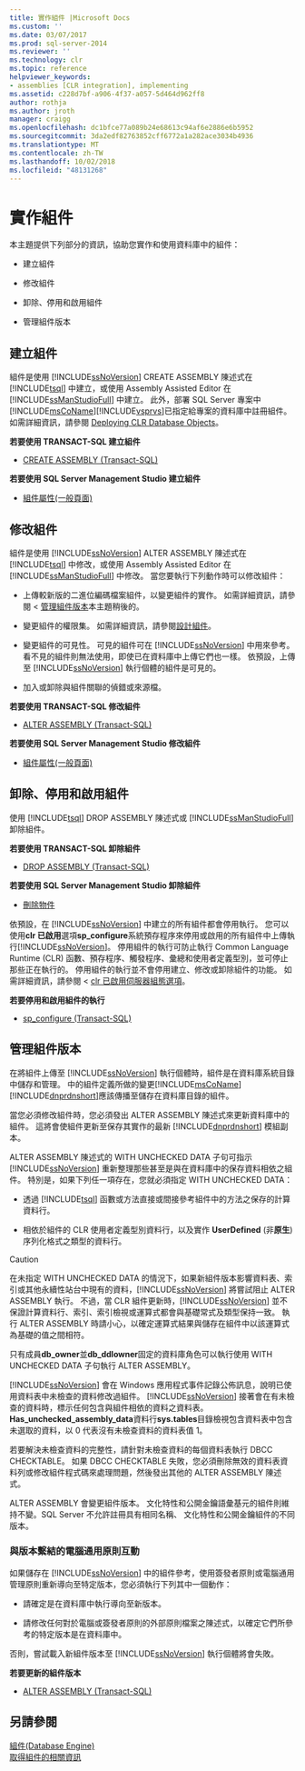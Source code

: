 ```yaml
---
title: 實作組件 |Microsoft Docs
ms.custom: ''
ms.date: 03/07/2017
ms.prod: sql-server-2014
ms.reviewer: ''
ms.technology: clr
ms.topic: reference
helpviewer_keywords:
- assemblies [CLR integration], implementing
ms.assetid: c228d7bf-a906-4f37-a057-5d464d962ff8
author: rothja
ms.author: jroth
manager: craigg
ms.openlocfilehash: dc1bfce77a089b24e68613c94af6e2886e6b5952
ms.sourcegitcommit: 3da2edf82763852cff6772a1a282ace3034b4936
ms.translationtype: MT
ms.contentlocale: zh-TW
ms.lasthandoff: 10/02/2018
ms.locfileid: "48131268"
---
```

# <a name="implementing-assemblies"></a>實作組件
  本主題提供下列部分的資訊，協助您實作和使用資料庫中的組件：  
  
-   建立組件  
  
-   修改組件  
  
-   卸除、停用和啟用組件  
  
-   管理組件版本  
  
## <a name="creating-assemblies"></a>建立組件  
 組件是使用 [!INCLUDE[ssNoVersion](../../includes/ssnoversion-md.md)] CREATE ASSEMBLY 陳述式在 [!INCLUDE[tsql](../../includes/tsql-md.md)] 中建立，或使用 Assembly Assisted Editor 在 [!INCLUDE[ssManStudioFull](../../includes/ssmanstudiofull-md.md)] 中建立。 此外，部署 SQL Server 專案中[!INCLUDE[msCoName](../../includes/msconame-md.md)][!INCLUDE[vsprvs](../../includes/vsprvs-md.md)]已指定給專案的資料庫中註冊組件。 如需詳細資訊，請參閱 [Deploying CLR Database Objects](deploying-clr-database-objects.md)。  
  
 **若要使用 TRANSACT-SQL 建立組件**  
  
-   [CREATE ASSEMBLY &#40;Transact-SQL&#41;](/sql/t-sql/statements/create-assembly-transact-sql)  
  
 **若要使用 SQL Server Management Studio 建立組件**  
  
-   [組件屬性&#40;一般頁面&#41;](assemblies-properties.md)  
  
## <a name="modifying-assemblies"></a>修改組件  
 組件是使用 [!INCLUDE[ssNoVersion](../../includes/ssnoversion-md.md)] ALTER ASSEMBLY 陳述式在 [!INCLUDE[tsql](../../includes/tsql-md.md)] 中修改，或使用 Assembly Assisted Editor 在 [!INCLUDE[ssManStudioFull](../../includes/ssmanstudiofull-md.md)] 中修改。 當您要執行下列動作時可以修改組件：  
  
-   上傳較新版的二進位編碼檔案組件，以變更組件的實作。 如需詳細資訊，請參閱 <<c0> [ 管理組件版本](#_managing)本主題稍後的。  
  
-   變更組件的權限集。 如需詳細資訊，請參閱[設計組件](../../relational-databases/clr-integration/assemblies-designing.md)。  
  
-   變更組件的可見性。 可見的組件可在 [!INCLUDE[ssNoVersion](../../includes/ssnoversion-md.md)] 中用來參考。 看不見的組件則無法使用，即使已在資料庫中上傳它們也一樣。 依預設，上傳至 [!INCLUDE[ssNoVersion](../../includes/ssnoversion-md.md)] 執行個體的組件是可見的。  
  
-   加入或卸除與組件關聯的偵錯或來源檔。  
  
 **若要使用 TRANSACT-SQL 修改組件**  
  
-   [ALTER ASSEMBLY &#40;Transact-SQL&#41;](/sql/t-sql/statements/alter-assembly-transact-sql)  
  
 **若要使用 SQL Server Management Studio 修改組件**  
  
-   [組件屬性&#40;一般頁面&#41;](assemblies-properties.md)  
  
## <a name="dropping-disabling-and-enabling-assemblies"></a>卸除、停用和啟用組件  
 使用 [!INCLUDE[tsql](../../includes/tsql-md.md)] DROP ASSEMBLY 陳述式或 [!INCLUDE[ssManStudioFull](../../includes/ssmanstudiofull-md.md)] 卸除組件。  
  
 **若要使用 TRANSACT-SQL 卸除組件**  
  
-   [DROP ASSEMBLY &#40;Transact-SQL&#41;](/sql/t-sql/statements/drop-assembly-transact-sql)  
  
 **若要使用 SQL Server Management Studio 卸除組件**  
  
-   [刪除物件](../../ssms/object/delete-objects.md)  
  
 依預設，在 [!INCLUDE[ssNoVersion](../../includes/ssnoversion-md.md)] 中建立的所有組件都會停用執行。 您可以使用**clr 已啟用**選項**sp_configure**系統預存程序來停用或啟用的所有組件中上傳執行[!INCLUDE[ssNoVersion](../../includes/ssnoversion-md.md)]。 停用組件的執行可防止執行 Common Language Runtime (CLR) 函數、預存程序、觸發程序、彙總和使用者定義型別，並可停止那些正在執行的。 停用組件的執行並不會停用建立、修改或卸除組件的功能。 如需詳細資訊，請參閱 < [clr 已啟用伺服器組態選項](../../database-engine/configure-windows/clr-enabled-server-configuration-option.md)。  
  
 **若要停用和啟用組件的執行**  
  
-   [sp_configure &#40;Transact-SQL&#41;](/sql/relational-databases/system-stored-procedures/sp-configure-transact-sql)  
  
##  <a name="_managing"></a> 管理組件版本  
 在將組件上傳至 [!INCLUDE[ssNoVersion](../../includes/ssnoversion-md.md)] 執行個體時，組件是在資料庫系統目錄中儲存和管理。 中的組件定義所做的變更[!INCLUDE[msCoName](../../includes/msconame-md.md)][!INCLUDE[dnprdnshort](../../includes/dnprdnshort-md.md)]應該傳播至儲存在資料庫目錄的組件。  
  
 當您必須修改組件時，您必須發出 ALTER ASSEMBLY 陳述式來更新資料庫中的組件。 這將會使組件更新至保存其實作的最新 [!INCLUDE[dnprdnshort](../../includes/dnprdnshort-md.md)] 模組副本。  
  
 ALTER ASSEMBLY 陳述式的 WITH UNCHECKED DATA 子句可指示 [!INCLUDE[ssNoVersion](../../includes/ssnoversion-md.md)] 重新整理那些甚至是與在資料庫中的保存資料相依之組件。 特別是，如果下列任一項存在，您就必須指定 WITH UNCHECKED DATA：  
  
-   透過 [!INCLUDE[tsql](../../includes/tsql-md.md)] 函數或方法直接或間接參考組件中的方法之保存的計算資料行。  
  
-   相依於組件的 CLR 使用者定義型別資料行，以及實作 **UserDefined** (非**原生**) 序列化格式之類型的資料行。  
  
> [!CAUTION]  
>  在未指定 WITH UNCHECKED DATA 的情況下，如果新組件版本影響資料表、索引或其他永續性站台中現有的資料，[!INCLUDE[ssNoVersion](../../includes/ssnoversion-md.md)] 將嘗試阻止 ALTER ASSEMBLY 執行。 不過，當 CLR 組件更新時，[!INCLUDE[ssNoVersion](../../includes/ssnoversion-md.md)] 並不保證計算資料行、索引、索引檢視或運算式都會與基礎常式及類型保持一致。 執行 ALTER ASSEMBLY 時請小心，以確定運算式結果與儲存在組件中以該運算式為基礎的值之間相符。  
  
 只有成員**db_owner**並**db_ddlowner**固定的資料庫角色可以執行使用 WITH UNCHECKED DATA 子句執行 ALTER ASSEMBLY。  
  
 [!INCLUDE[ssNoVersion](../../includes/ssnoversion-md.md)] 會在 Windows 應用程式事件記錄公佈訊息，說明已使用資料表中未檢查的資料修改過組件。 [!INCLUDE[ssNoVersion](../../includes/ssnoversion-md.md)] 接著會在有未檢查的資料時，標示任何包含與組件相依的資料之資料表。 **Has_unchecked_assembly_data**資料行**sys.tables**目錄檢視包含資料表中包含未選取的資料，以 0 代表沒有未檢查資料的資料表值 1。  
  
 若要解決未檢查資料的完整性，請針對未檢查資料的每個資料表執行 DBCC CHECKTABLE。 如果 DBCC CHECKTABLE 失敗，您必須刪除無效的資料表資料列或修改組件程式碼來處理問題，然後發出其他的 ALTER ASSEMBLY 陳述式。  
  
 ALTER ASSEMBLY 會變更組件版本。 文化特性和公開金鑰語彙基元的組件則維持不變。SQL Server 不允許註冊具有相同名稱、 文化特性和公開金鑰組件的不同版本。  
  
### <a name="interactions-with-computer-wide-policy-for-version-binding"></a>與版本繫結的電腦通用原則互動  
 如果儲存在 [!INCLUDE[ssNoVersion](../../includes/ssnoversion-md.md)] 中的組件參考，使用簽發者原則或電腦通用管理原則重新導向至特定版本，您必須執行下列其中一個動作：  
  
-   請確定是在資料庫中執行導向至新版本。  
  
-   請修改任何對於電腦或簽發者原則的外部原則檔案之陳述式，以確定它們所參考的特定版本是在資料庫中。  
  
 否則，嘗試載入新組件版本至 [!INCLUDE[ssNoVersion](../../includes/ssnoversion-md.md)] 執行個體將會失敗。  
  
 **若要更新的組件版本**  
  
-   [ALTER ASSEMBLY &#40;Transact-SQL&#41;](/sql/t-sql/statements/alter-assembly-transact-sql)  
  
## <a name="see-also"></a>另請參閱  
 [組件&#40;Database Engine&#41;](../../relational-databases/clr-integration/assemblies-database-engine.md)   
 [取得組件的相關資訊](../../relational-databases/clr-integration/assemblies-getting-information.md)  
  
  
